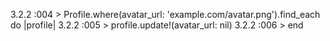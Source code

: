3.2.2 :004 > Profile.where(avatar_url: 'example.com/avatar.png').find_each do |profile|
3.2.2 :005 >   profile.update!(avatar_url: nil)
3.2.2 :006 > end